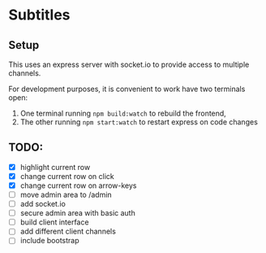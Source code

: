 # Subtitles

## Setup

This uses an express server with socket.io to provide access to multiple channels.

For development purposes, it is convenient to work have two terminals open:

1. One terminal running `npm build:watch` to rebuild the frontend,
2. The other running `npm start:watch` to restart express on code changes



## TODO:
- [x] highlight current row
- [x] change current row on click
- [x] change current row on arrow-keys
- [ ] move admin area to /admin
- [ ] add socket.io
- [ ] secure admin area with basic auth
- [ ] build client interface
- [ ] add different client channels
- [ ] include bootstrap
